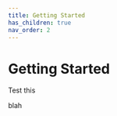 ```yaml
---
title: Getting Started
has_children: true
nav_order: 2
---
```


# Getting Started

Test this


blah
